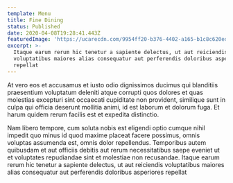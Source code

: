 ```yaml
---
template: Menu
title: Fine Dining
status: Published
date: 2020-04-08T19:28:41.443Z
featuredImage: 'https://ucarecdn.com/9954ff20-b376-4402-a165-b1c8c620ed4f/'
excerpt: >-
  Itaque earum rerum hic tenetur a sapiente delectus, ut aut reiciendis
  voluptatibus maiores alias consequatur aut perferendis doloribus asperiores
  repellat
---
```

At vero eos et accusamus et iusto odio dignissimos ducimus qui blanditiis praesentium voluptatum deleniti atque corrupti quos dolores et quas molestias excepturi sint occaecati cupiditate non provident, similique sunt in culpa qui officia deserunt mollitia animi, id est laborum et dolorum fuga. Et harum quidem rerum facilis est et expedita distinctio.

Nam libero tempore, cum soluta nobis est eligendi optio cumque nihil impedit quo minus id quod maxime placeat facere possimus, omnis voluptas assumenda est, omnis dolor repellendus. Temporibus autem quibusdam et aut officiis debitis aut rerum necessitatibus saepe eveniet ut et voluptates repudiandae sint et molestiae non recusandae. Itaque earum rerum hic tenetur a sapiente delectus, ut aut reiciendis voluptatibus maiores alias consequatur aut perferendis doloribus asperiores repellat